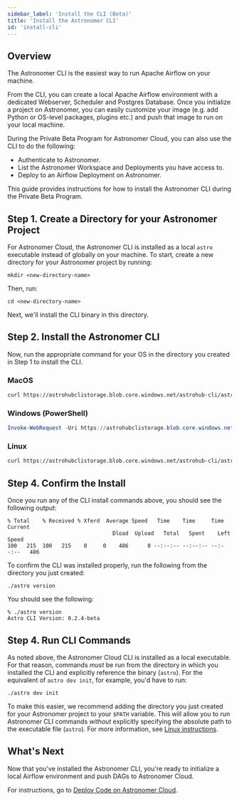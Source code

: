 ```yaml
---
sidebar_label: 'Install the CLI (Beta)'
title: 'Install the Astronomer CLI'
id: 'install-cli'
---
```


## Overview

The Astronomer CLI is the easiest way to run Apache Airflow on your machine.

From the CLI, you can create a local Apache Airflow environment with a dedicated Webserver, Scheduler and Postgres Database. Once you initialize a project on Astronomer, you can easily customize your image (e.g. add Python or OS-level packages, plugins etc.) and push that image to run on your local machine.

During the Private Beta Program for Astronomer Cloud, you can also use the CLI to do the following:

- Authenticate to Astronomer.
- List the Astronomer Workspace and Deployments you have access to.
- Deploy to an Airflow Deployment on Astronomer.

This guide provides instructions for how to install the Astronomer CLI during the Private Beta Program.

## Step 1. Create a Directory for your Astronomer Project

For Astronomer Cloud, the Astronomer CLI is installed as a local `astro` executable instead of globally on your machine. To start, create a new directory for your Astronomer project by running:

```
mkdir <new-directory-name>
```

Then, run:

```
cd <new-directory-name>
```

Next, we'll install the CLI binary in this directory.

## Step 2. Install the Astronomer CLI

Now, run the appropriate command for your OS in the directory you created in Step 1 to install the CLI.

### MacOS

```bash
curl https://astrohubclistorage.blob.core.windows.net/astrohub-cli/astro_0.2.4-beta_darwin_amd64/astro -o astro && chmod +x astro
```

### Windows (PowerShell)

```powershell
Invoke-WebRequest -Uri https://astrohubclistorage.blob.core.windows.net/astrohub-cli/astro_0.2.4-beta_windows_amd64/astro.exe -OutFile astro.exe
```

### Linux

```bash
curl https://astrohubclistorage.blob.core.windows.net/astrohub-cli/astro_0.2.4-beta_linux_amd64/astro -o astro && chmod +x astro
```

## Step 4. Confirm the Install

Once you run any of the CLI install commands above, you should see the following output:

```
% Total    % Received % Xferd  Average Speed   Time    Time     Time  Current
                                 Dload  Upload   Total   Spent    Left  Speed
100   215  100   215    0     0    486      0 --:--:-- --:--:-- --:--:--   486
```

To confirm the CLI was installed properly, run the following from the directory you just created:

```
./astro version
```

You should see the following:

```
% ./astro version
Astro CLI Version: 0.2.4-beta
```

## Step 4. Run CLI Commands

As noted above, the Astronomer Cloud CLI is installed as a local executable. For that reason, commands *must* be run from the directory in which you installed the CLI and explicitly reference the binary (`astro`). For the equivalent of `astro dev init`, for example, you'd have to run:

```
./astro dev init
```

To make this easier, we recommend adding the directory you just created for your Astronomer project to your `$PATH` variable. This will allow you to run Astronomer CLI commands _without_ explicitly specifying the absolute path to the executable file (`astro`). For more information, see [Linux instructions](https://linuxize.com/post/how-to-add-directory-to-path-in-linux/#adding-a-directory-to-your-path).

## What's Next

Now that you've installed the Astronomer CLI, you're ready to initialize a local Airflow environment and push DAGs to Astronomer Cloud.

For instructions, go to [Deploy Code on Astronomer Cloud](deploy-code).